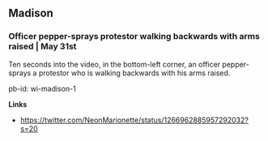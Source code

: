 ## Madison

### Officer pepper-sprays protestor walking backwards with arms raised | May 31st

Ten seconds into the video, in the bottom-left corner, an officer pepper-sprays a protestor who is walking backwards with his arms raised.

pb-id: wi-madison-1

**Links**

* https://twitter.com/NeonMarionette/status/1266962885957292032?s=20